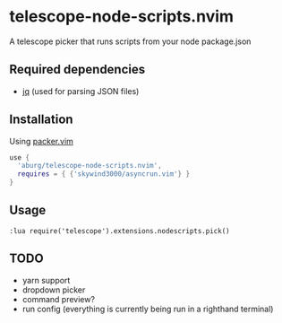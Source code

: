 # telescope-node-scripts.nvim
A telescope picker that runs scripts from your node package.json

## Required dependencies

* [jq](https://stedolan.github.io/jq/) (used for parsing JSON files)

## Installation

Using [packer.vim](https://github.com/wbthomason/packer.nvim)

```lua
use {
  'aburg/telescope-node-scripts.nvim',
  requires = { {'skywind3000/asyncrun.vim'} }
}
```

## Usage
```:lua require('telescope').extensions.nodescripts.pick()```

## TODO

* yarn support
* dropdown picker
* command preview?
* run config (everything is currently being run in a righthand terminal)
